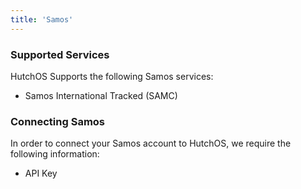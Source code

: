 ```yaml
---
title: 'Samos'
---
```


### Supported Services

HutchOS Supports the following Samos services:

- Samos International Tracked (SAMC)

### Connecting Samos

In order to connect your Samos account to HutchOS, we require the following information:

- API Key